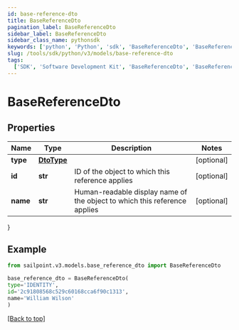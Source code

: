 ```yaml
---
id: base-reference-dto
title: BaseReferenceDto
pagination_label: BaseReferenceDto
sidebar_label: BaseReferenceDto
sidebar_class_name: pythonsdk
keywords: ['python', 'Python', 'sdk', 'BaseReferenceDto', 'BaseReferenceDto']
slug: /tools/sdk/python/v3/models/base-reference-dto
tags:
  ['SDK', 'Software Development Kit', 'BaseReferenceDto', 'BaseReferenceDto']
---
```


# BaseReferenceDto

## Properties

| Name | Type | Description | Notes |
| --- | --- | --- | --- |
| **type** | [**DtoType**](dto-type) |  | [optional] |
| **id** | **str** | ID of the object to which this reference applies | [optional] |
| **name** | **str** | Human-readable display name of the object to which this reference applies | [optional] |

}

## Example

```python
from sailpoint.v3.models.base_reference_dto import BaseReferenceDto

base_reference_dto = BaseReferenceDto(
type='IDENTITY',
id='2c91808568c529c60168cca6f90c1313',
name='William Wilson'
)

```

[[Back to top]](#)
